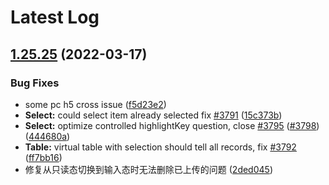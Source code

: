 # Latest Log 

## [1.25.25](https://github.com/alibaba-fusion/next/compare/1.25.24...1.25.25) (2022-03-17)


### Bug Fixes

* some pc h5 cross issue ([f5d23e2](https://github.com/alibaba-fusion/next/commit/f5d23e2))
* **Select:** could select item already selected fix [#3791](https://github.com/alibaba-fusion/next/issues/3791) ([15c373b](https://github.com/alibaba-fusion/next/commit/15c373b))
* **Select:** optimize controlled highlightKey question, close [#3795](https://github.com/alibaba-fusion/next/issues/3795) ([#3798](https://github.com/alibaba-fusion/next/issues/3798)) ([444680a](https://github.com/alibaba-fusion/next/commit/444680a))
* **Table:** virtual table with selection should tell all records, fix [#3792](https://github.com/alibaba-fusion/next/issues/3792) ([ff7bb16](https://github.com/alibaba-fusion/next/commit/ff7bb16))
* 修复从只读态切换到输入态时无法删除已上传的问题 ([2ded045](https://github.com/alibaba-fusion/next/commit/2ded045))



